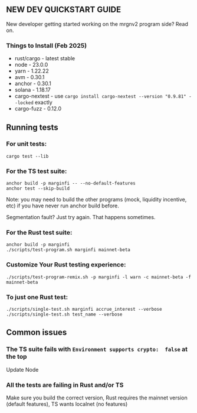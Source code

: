 ## NEW DEV QUICKSTART GUIDE

New developer getting started working on the mrgnv2 program side? Read on.

### Things to Install (Feb 2025)

- rust/cargo - latest stable
- node - 23.0.0
- yarn - 1.22.22
- avm - 0.30.1
- anchor - 0.30.1
- solana - 1.18.17
- cargo-nextest - use `cargo install cargo-nextest --version "0.9.81" --locked` exactly
- cargo-fuzz - 0.12.0

## Running tests

### For unit tests:

```
cargo test --lib
```

### For the TS test suite:

```
anchor build -p marginfi -- --no-default-features
anchor test --skip-build
```

Note: you may need to build the other programs (mock, liquidity incentive, etc) if you have never run anchor build before.

Segmentation fault? Just try again. That happens sometimes.

### For the Rust test suite:

```
anchor build -p marginfi
./scripts/test-program.sh marginfi mainnet-beta
```

### Customize Your Rust testing experience:

```
./scripts/test-program-remix.sh -p marginfi -l warn -c mainnet-beta -f mainnet-beta
```

### To just one Rust test:

```
./scripts/single-test.sh marginfi accrue_interest --verbose
./scripts/single-test.sh test_name --verbose
```

## Common issues

### The TS suite fails with `Environment supports crypto:  false` at the top

Update Node

### All the tests are failing in Rust and/or TS

Make sure you build the correct version, Rust requires the mainnet version (default features), TS wants localnet (no features)
